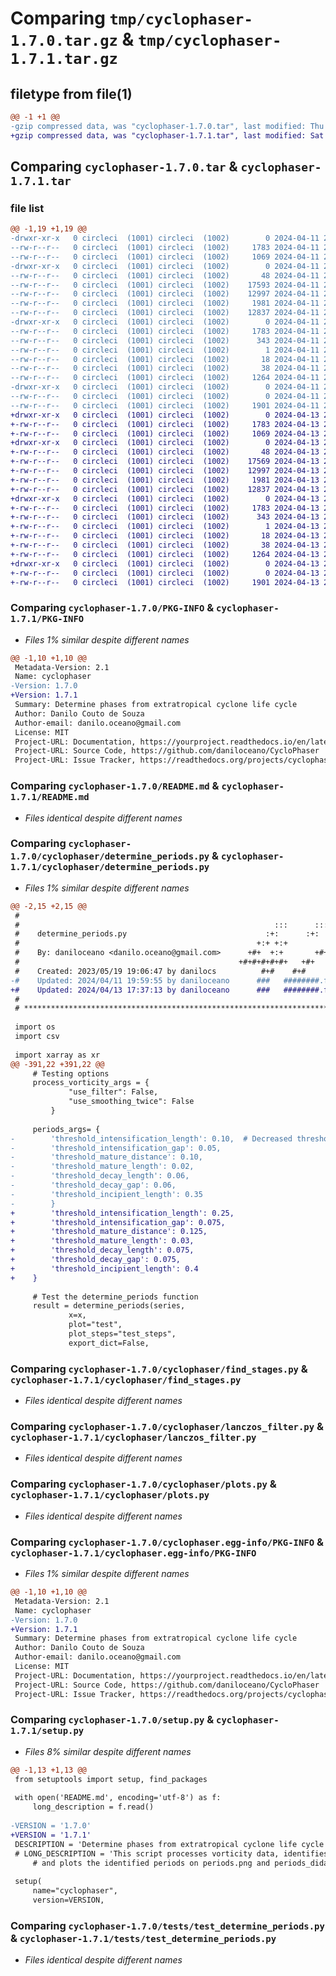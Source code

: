 # Comparing `tmp/cyclophaser-1.7.0.tar.gz` & `tmp/cyclophaser-1.7.1.tar.gz`

## filetype from file(1)

```diff
@@ -1 +1 @@
-gzip compressed data, was "cyclophaser-1.7.0.tar", last modified: Thu Apr 11 23:09:34 2024, max compression
+gzip compressed data, was "cyclophaser-1.7.1.tar", last modified: Sat Apr 13 21:13:20 2024, max compression
```

## Comparing `cyclophaser-1.7.0.tar` & `cyclophaser-1.7.1.tar`

### file list

```diff
@@ -1,19 +1,19 @@
-drwxr-xr-x   0 circleci  (1001) circleci  (1002)        0 2024-04-11 23:09:34.721340 cyclophaser-1.7.0/
--rw-r--r--   0 circleci  (1001) circleci  (1002)     1783 2024-04-11 23:09:34.721340 cyclophaser-1.7.0/PKG-INFO
--rw-r--r--   0 circleci  (1001) circleci  (1002)     1069 2024-04-11 23:09:34.000000 cyclophaser-1.7.0/README.md
-drwxr-xr-x   0 circleci  (1001) circleci  (1002)        0 2024-04-11 23:09:34.721340 cyclophaser-1.7.0/cyclophaser/
--rw-r--r--   0 circleci  (1001) circleci  (1002)       48 2024-04-11 23:09:34.000000 cyclophaser-1.7.0/cyclophaser/__init__.py
--rw-r--r--   0 circleci  (1001) circleci  (1002)    17593 2024-04-11 23:09:34.000000 cyclophaser-1.7.0/cyclophaser/determine_periods.py
--rw-r--r--   0 circleci  (1001) circleci  (1002)    12997 2024-04-11 23:09:34.000000 cyclophaser-1.7.0/cyclophaser/find_stages.py
--rw-r--r--   0 circleci  (1001) circleci  (1002)     1981 2024-04-11 23:09:34.000000 cyclophaser-1.7.0/cyclophaser/lanczos_filter.py
--rw-r--r--   0 circleci  (1001) circleci  (1002)    12837 2024-04-11 23:09:34.000000 cyclophaser-1.7.0/cyclophaser/plots.py
-drwxr-xr-x   0 circleci  (1001) circleci  (1002)        0 2024-04-11 23:09:34.721340 cyclophaser-1.7.0/cyclophaser.egg-info/
--rw-r--r--   0 circleci  (1001) circleci  (1002)     1783 2024-04-11 23:09:34.000000 cyclophaser-1.7.0/cyclophaser.egg-info/PKG-INFO
--rw-r--r--   0 circleci  (1001) circleci  (1002)      343 2024-04-11 23:09:34.000000 cyclophaser-1.7.0/cyclophaser.egg-info/SOURCES.txt
--rw-r--r--   0 circleci  (1001) circleci  (1002)        1 2024-04-11 23:09:34.000000 cyclophaser-1.7.0/cyclophaser.egg-info/dependency_links.txt
--rw-r--r--   0 circleci  (1001) circleci  (1002)       18 2024-04-11 23:09:34.000000 cyclophaser-1.7.0/cyclophaser.egg-info/top_level.txt
--rw-r--r--   0 circleci  (1001) circleci  (1002)       38 2024-04-11 23:09:34.721340 cyclophaser-1.7.0/setup.cfg
--rw-r--r--   0 circleci  (1001) circleci  (1002)     1264 2024-04-11 23:09:34.000000 cyclophaser-1.7.0/setup.py
-drwxr-xr-x   0 circleci  (1001) circleci  (1002)        0 2024-04-11 23:09:34.721340 cyclophaser-1.7.0/tests/
--rw-r--r--   0 circleci  (1001) circleci  (1002)        0 2024-04-11 23:09:34.000000 cyclophaser-1.7.0/tests/__init__.py
--rw-r--r--   0 circleci  (1001) circleci  (1002)     1901 2024-04-11 23:09:34.000000 cyclophaser-1.7.0/tests/test_determine_periods.py
+drwxr-xr-x   0 circleci  (1001) circleci  (1002)        0 2024-04-13 21:13:20.780402 cyclophaser-1.7.1/
+-rw-r--r--   0 circleci  (1001) circleci  (1002)     1783 2024-04-13 21:13:20.780402 cyclophaser-1.7.1/PKG-INFO
+-rw-r--r--   0 circleci  (1001) circleci  (1002)     1069 2024-04-13 21:13:20.000000 cyclophaser-1.7.1/README.md
+drwxr-xr-x   0 circleci  (1001) circleci  (1002)        0 2024-04-13 21:13:20.780402 cyclophaser-1.7.1/cyclophaser/
+-rw-r--r--   0 circleci  (1001) circleci  (1002)       48 2024-04-13 21:13:20.000000 cyclophaser-1.7.1/cyclophaser/__init__.py
+-rw-r--r--   0 circleci  (1001) circleci  (1002)    17569 2024-04-13 21:13:20.000000 cyclophaser-1.7.1/cyclophaser/determine_periods.py
+-rw-r--r--   0 circleci  (1001) circleci  (1002)    12997 2024-04-13 21:13:20.000000 cyclophaser-1.7.1/cyclophaser/find_stages.py
+-rw-r--r--   0 circleci  (1001) circleci  (1002)     1981 2024-04-13 21:13:20.000000 cyclophaser-1.7.1/cyclophaser/lanczos_filter.py
+-rw-r--r--   0 circleci  (1001) circleci  (1002)    12837 2024-04-13 21:13:20.000000 cyclophaser-1.7.1/cyclophaser/plots.py
+drwxr-xr-x   0 circleci  (1001) circleci  (1002)        0 2024-04-13 21:13:20.780402 cyclophaser-1.7.1/cyclophaser.egg-info/
+-rw-r--r--   0 circleci  (1001) circleci  (1002)     1783 2024-04-13 21:13:20.000000 cyclophaser-1.7.1/cyclophaser.egg-info/PKG-INFO
+-rw-r--r--   0 circleci  (1001) circleci  (1002)      343 2024-04-13 21:13:20.000000 cyclophaser-1.7.1/cyclophaser.egg-info/SOURCES.txt
+-rw-r--r--   0 circleci  (1001) circleci  (1002)        1 2024-04-13 21:13:20.000000 cyclophaser-1.7.1/cyclophaser.egg-info/dependency_links.txt
+-rw-r--r--   0 circleci  (1001) circleci  (1002)       18 2024-04-13 21:13:20.000000 cyclophaser-1.7.1/cyclophaser.egg-info/top_level.txt
+-rw-r--r--   0 circleci  (1001) circleci  (1002)       38 2024-04-13 21:13:20.780402 cyclophaser-1.7.1/setup.cfg
+-rw-r--r--   0 circleci  (1001) circleci  (1002)     1264 2024-04-13 21:13:20.000000 cyclophaser-1.7.1/setup.py
+drwxr-xr-x   0 circleci  (1001) circleci  (1002)        0 2024-04-13 21:13:20.780402 cyclophaser-1.7.1/tests/
+-rw-r--r--   0 circleci  (1001) circleci  (1002)        0 2024-04-13 21:13:20.000000 cyclophaser-1.7.1/tests/__init__.py
+-rw-r--r--   0 circleci  (1001) circleci  (1002)     1901 2024-04-13 21:13:20.000000 cyclophaser-1.7.1/tests/test_determine_periods.py
```

### Comparing `cyclophaser-1.7.0/PKG-INFO` & `cyclophaser-1.7.1/PKG-INFO`

 * *Files 1% similar despite different names*

```diff
@@ -1,10 +1,10 @@
 Metadata-Version: 2.1
 Name: cyclophaser
-Version: 1.7.0
+Version: 1.7.1
 Summary: Determine phases from extratropical cyclone life cycle
 Author: Danilo Couto de Souza
 Author-email: danilo.oceano@gmail.com
 License: MIT
 Project-URL: Documentation, https://yourproject.readthedocs.io/en/latest/
 Project-URL: Source Code, https://github.com/daniloceano/CycloPhaser
 Project-URL: Issue Tracker, https://readthedocs.org/projects/cyclophaser/
```

### Comparing `cyclophaser-1.7.0/README.md` & `cyclophaser-1.7.1/README.md`

 * *Files identical despite different names*

### Comparing `cyclophaser-1.7.0/cyclophaser/determine_periods.py` & `cyclophaser-1.7.1/cyclophaser/determine_periods.py`

 * *Files 1% similar despite different names*

```diff
@@ -2,15 +2,15 @@
 #                                                                              #
 #                                                         :::      ::::::::    #
 #    determine_periods.py                               :+:      :+:    :+:    #
 #                                                     +:+ +:+         +:+      #
 #    By: daniloceano <danilo.oceano@gmail.com>      +#+  +:+       +#+         #
 #                                                 +#+#+#+#+#+   +#+            #
 #    Created: 2023/05/19 19:06:47 by danilocs          #+#    #+#              #
-#    Updated: 2024/04/11 19:59:55 by daniloceano      ###   ########.fr        #
+#    Updated: 2024/04/13 17:37:13 by daniloceano      ###   ########.fr        #
 #                                                                              #
 # **************************************************************************** #
 
 import os
 import csv
 
 import xarray as xr
@@ -391,22 +391,22 @@
     # Testing options
     process_vorticity_args = {
             "use_filter": False,
             "use_smoothing_twice": False
         }
 
     periods_args= {
-        'threshold_intensification_length': 0.10,  # Decreased threshold
-        'threshold_intensification_gap': 0.05,
-        'threshold_mature_distance': 0.10,
-        'threshold_mature_length': 0.02,
-        'threshold_decay_length': 0.06,
-        'threshold_decay_gap': 0.06,
-        'threshold_incipient_length': 0.35
-        }
+        'threshold_intensification_length': 0.25,
+        'threshold_intensification_gap': 0.075,
+        'threshold_mature_distance': 0.125,
+        'threshold_mature_length': 0.03,
+        'threshold_decay_length': 0.075,
+        'threshold_decay_gap': 0.075,
+        'threshold_incipient_length': 0.4
+    }
 
     # Test the determine_periods function
     result = determine_periods(series,
             x=x,
             plot="test",
             plot_steps="test_steps",
             export_dict=False,
```

### Comparing `cyclophaser-1.7.0/cyclophaser/find_stages.py` & `cyclophaser-1.7.1/cyclophaser/find_stages.py`

 * *Files identical despite different names*

### Comparing `cyclophaser-1.7.0/cyclophaser/lanczos_filter.py` & `cyclophaser-1.7.1/cyclophaser/lanczos_filter.py`

 * *Files identical despite different names*

### Comparing `cyclophaser-1.7.0/cyclophaser/plots.py` & `cyclophaser-1.7.1/cyclophaser/plots.py`

 * *Files identical despite different names*

### Comparing `cyclophaser-1.7.0/cyclophaser.egg-info/PKG-INFO` & `cyclophaser-1.7.1/cyclophaser.egg-info/PKG-INFO`

 * *Files 1% similar despite different names*

```diff
@@ -1,10 +1,10 @@
 Metadata-Version: 2.1
 Name: cyclophaser
-Version: 1.7.0
+Version: 1.7.1
 Summary: Determine phases from extratropical cyclone life cycle
 Author: Danilo Couto de Souza
 Author-email: danilo.oceano@gmail.com
 License: MIT
 Project-URL: Documentation, https://yourproject.readthedocs.io/en/latest/
 Project-URL: Source Code, https://github.com/daniloceano/CycloPhaser
 Project-URL: Issue Tracker, https://readthedocs.org/projects/cyclophaser/
```

### Comparing `cyclophaser-1.7.0/setup.py` & `cyclophaser-1.7.1/setup.py`

 * *Files 8% similar despite different names*

```diff
@@ -1,13 +1,13 @@
 from setuptools import setup, find_packages
 
 with open('README.md', encoding='utf-8') as f:
     long_description = f.read()
 
-VERSION = '1.7.0'
+VERSION = '1.7.1'
 DESCRIPTION = 'Determine phases from extratropical cyclone life cycle'
 # LONG_DESCRIPTION = 'This script processes vorticity data, identifies different phases of the cyclone \
     # and plots the identified periods on periods.png and periods_didatic.png'
 
 setup(
     name="cyclophaser",
     version=VERSION,
```

### Comparing `cyclophaser-1.7.0/tests/test_determine_periods.py` & `cyclophaser-1.7.1/tests/test_determine_periods.py`

 * *Files identical despite different names*

